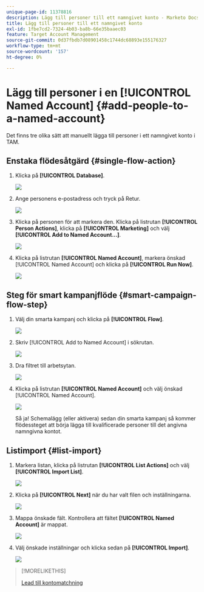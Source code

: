 ```yaml
---
unique-page-id: 11378816
description: Lägg till personer till ett namngivet konto - Marketo Docs - produktdokumentation
title: Lägg till personer till ett namngivet konto
exl-id: 1fbe7cd2-7324-4b03-ba8b-66e35baaec03
feature: Target Account Management
source-git-commit: 0d37fbdb7d08901458c1744dc68893e155176327
workflow-type: tm+mt
source-wordcount: '157'
ht-degree: 0%

---
```


# Lägg till personer i en [!UICONTROL Named Account] {#add-people-to-a-named-account}

Det finns tre olika sätt att manuellt lägga till personer i ett namngivet konto i TAM.

## Enstaka flödesåtgärd {#single-flow-action}

1. Klicka på **[!UICONTROL Database]**.

   ![](assets/one-2.png)

1. Ange personens e-postadress och tryck på Retur.

   ![](assets/two.png)

1. Klicka på personen för att markera den. Klicka på listrutan **[!UICONTROL Person Actions]**, klicka på **[!UICONTROL Marketing]** och välj **[!UICONTROL Add to Named Account...]**.

   ![](assets/three.png)

1. Klicka på listrutan **[!UICONTROL Named Account]**, markera önskad [!UICONTROL Named Account] och klicka på **[!UICONTROL Run Now]**.

   ![](assets/four.png)

## Steg för smart kampanjflöde {#smart-campaign-flow-step}

1. Välj din smarta kampanj och klicka på **[!UICONTROL Flow]**.

   ![](assets/five.png)

1. Skriv [!UICONTROL Add to Named Account] i sökrutan.

   ![](assets/six.png)

1. Dra filtret till arbetsytan.

   ![](assets/seven.png)

1. Klicka på listrutan **[!UICONTROL Named Account]** och välj önskad [!UICONTROL Named Account].

   ![](assets/eight.png)

   Så ja! Schemalägg (eller aktivera) sedan din smarta kampanj så kommer flödessteget att börja lägga till kvalificerade personer till det angivna namngivna kontot.

## Listimport {#list-import}

1. Markera listan, klicka på listrutan **[!UICONTROL List Actions]** och välj **[!UICONTROL Import List]**.

   ![](assets/nine.png)

1. Klicka på **[!UICONTROL Next]** när du har valt filen och inställningarna.

   ![](assets/ten.png)

1. Mappa önskade fält. Kontrollera att fältet **[!UICONTROL Named Account]** är mappat.

   ![](assets/eleven.png)

1. Välj önskade inställningar och klicka sedan på **[!UICONTROL Import]**.

   ![](assets/twelve.png)

>[!MORELIKETHIS]
>
>[Lead till kontomatchning](/help/marketo/product-docs/target-account-management/target/named-accounts/lead-to-account-matching.md)

